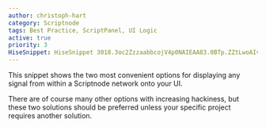 ```yaml
---
author: christoph-hart
category: Scriptnode
tags: Best Practice, ScriptPanel, UI Logic
active: true
priority: 3
HiseSnippet: HiseSnippet 3018.3oc2ZzzaabbcojV4p0NAIEAA83.0BTp.ZZtLwoAIvvVeQagJISXJYmhf.gg6Njbh1cmMyLqjXBx0h9yn8ZO1C8OPO1KEn+C58B3K8b56Mytb2UhxVVwwnoDvlbm4Muu+bV0WJBXJkP5zXkCllxbZbK2ASSzS1bBkm3ryVNMda28nJMSRrKswzTpRwBcZzXwGhKzXkkbLed982fFQSBXkK437TAOfsKOlqKWs+C9s7nndzP1A73JP+QOXm.QxlhHQFvOK51wIkFbLcLaeJB1BtNMVd6PtVHGnoZlxowRaHBmNXh3zDK7Okq3CiX3C9NC.DYWtmHJD4XbUmMmviB6WH2JGmFt8K0BKZ0Bum6d7P9r0K0FuiYCR4IppOZrPc1awZrmeU1qSE1aNrTiJrzRVV5ccGDH4o5xcP94lt6j.FmQTPsWkUrv5rve6Vt24C9.h8wDQHi.LQFMhqnZtHg32w2yyamQjohLRBiERnjQYQQjtaQRiDZhXDQOgQT7wIznVjLEi73T6QaO6fhjnoEmVjvtcHXWST.PzHxIznLFfCpln.UgxftfLojkny2zq4HgjnzYiFQh3GyHwhvaK4IiUDpTjkfn83DwPB.0SOjDy.IVsVKxNjSEYQgDU13wLktfw51l34c.xzkRcBSepPdLYBSxHbE4qx.3oHgHAnwkbJWOAVPEINkrauGaYX.vQfP4wSzBXyTF8XhAcTCOMNRLjFcT.ELpl0a68A2wyaSAXRRzsioGy5IgGlYhZ1samVj61YsOyy6N2Ylh7SIGBpU1Y.TnFKjqRinSICA8AHnHj2605GCweHSasrFkDo2miJiLPPnVSTctfnffx.lGDfpPyljDlRtGwjqn8XldKKzaX.dfA1lqNn.09qlKwEDcDWBn4RjXRSvd.nfDPULC3kJdiY4TfqADgHDrKCsvrcAxxYEhkWH+R+0pv0xg.WGldAVtowlTB2FG1q21O4nc2d+Gdvifi3+we3m7QVY.7r.1hJyYMoHkI0blxxaX3P.MgLleREd23xhGd+rXHYRRBKRQhQePf68aABd4IQQilHfyJKTHQrjwf6IFkTwzTgcqvE2i7sdDxpVwZWyAW8SqKOsP.pvIv99deWgzAN8mB4mIhSXRIOzJEgrQzrHcUBkmYv32S9c4LeVtESAorQzkhYqByPkk.h5UZQL+arfzq2A0zdBAooI5+Y7jPHJTCo8ZQX5f0Z6IG1FTKOARIXkq9yNWyRTj6isOb1Hl9WCIOBwnTEONEbqSofnZTg4pO.YURsUQY12GThEAw.N5imr4p88WsEABeKhdeFylxCDLfA3hPd.MBxC90YL4TClwTXElPT7kLntfgiPJBbjdBhHk.8nKzbF9DXdMjCUpxs4bUau99nN.KYJ2DHzPn1XyQYIAXNjlq48sdqXcNIzLsHPfBMPsQTN3poDwLH4qMKmJKMMxH9nKGRSv8bhHT0xfhp9hQBwwDHZDAZ896P1PBYvAoAxIC+uM9tzpjyAfCjEg4RrBScBxJQL7qXAZTUDykxbmYS7QtIos2JFYMjposyUb2ChYaaQTe.IMM..gu6J.08FX0AED71h.jFhIodqT7g7EfwpteOZ97a24KMP+EmcjRSk5VjyNhkD1hL8nXdh4K5YeYE7zocGDdCv4UrZhbNOgq4ypvAw9oBE2jQuyZUNN3tXkJIKEpznaBK7cnODZPQbZLoM+vNEqwz8Q3dhHSySXk13wFi731ifny0ihZ14rtc6Y9fjXLdPaySMseoZe5DtlY2DOTo9qhBtEY9ZzBtrRgpt1BU1xdDSYueDpNkWeZyhnEIC3RFzWI53f58b5KM5mwjXZBzinrZR9XvqY6jwf1CkqGZf2pNGumE5l4AwuTpXKtCwmmRSLttmX6e5apVKLN.cSiQhsIBeyUgZoGADLMSWT5acLYTdZcSLd6J4ZMsiTTEjRB3x.jpXzJxKznzIzb+LSUZfmCQjNzlnwxjV5c9bw.IfJ5FGMTakJ.WKSVkYcR0B6qZ2s2BAFTZLU61sqlNr67SG1ERG56WIgHl3kCmhQCKJNXRhUM6FUMMIXBzTjHSQNbGRPdlLrRvIPwlvZhTau3.HrYLGG.4hI8LJjhLeOSB95liZ0Sld1Lkt.e8hTOXea4ggkIa8VoeWaDg8j2yhgOyrd0f1Vj0Q1eeglOBR1i7fIls6q0XVvnuNZuqGEmGlVxlX.JJ2OgdZnX73hpYXNPaSzTTmhlxbxucTDOUwZ9EcuqIQ3cM+6KW6yVwFnWvyPG7fDxdbdQEuuyib9sFMZt6gNIRQTDFdMmss44dAGrYRV7PLiTogEADFAp9bUtW9bUUG6Kv5yVAPQxNPN6GmxRtrgAcxczgec3NaAJabXr70Ja5.VaK1Ivjs1QyVwcKl5XsHEFRcSnvKLBDfgFKoM69VECtg9ZNbX7rkb666bFHGMvwdmV7Cmq3Y6ZOaRsydwAFgQUsoJpO+JNzd9Ffxu1Pi3bJvXa5oUGp+01PsWUV7cc6y0ASlOOtvb3QvD8iAOleU.uk61PYx.cICtjauO+Mvb+tV56k6B.zDI9sbKmppFS.8yWahFLNoA5ajeU.M9CtkgboXZMI6.Qe.9lPy5PyhOghYYFFIBNd.Td6hwooVdaCDhlA4yNbcBmW9Jqt7ewVqY0z0RNFS.5.6rmES1f5fEvHK6ycJBWF.M7Yd36gO4a5OSgAa5WrYkDB6auCAicJ+2NMtg0nXmh9nQm46.o4Emhgx7b2Wv3XVquHZZ5DQBO.WxBQAmtdLz2ktfceDUc.z2N5uOHSAoqBebx..Xykq0XwmBVWChugKzaZaPPVXeXJLPw1iF.J1oXidXfDlAD7ZYx1Ay7dqwq0bf.TTb4aVsDvhwlrQK3N6Nz.u8EqjHz5xhOAAjKXw+Npmh6Bk1cdJZ4QwvAwtUyY4TDTOWnYFKmUiweuJL9LHthr5u20zUE10CILKNd5rq9AZGXLCPIMuMghNoPeV6DYsIOxz6xI140LSFg2MDu39alMAtYElxzQ0PtNeXXfnpDdZJS+ZScsTE00sbEp.nPNltz4BVZIqcks+gaXMUihXmUTD7bIWN+Jn3.CEdVQby1PneHfXywKhk5SkTaOmv4Wd1Svu2imjK7kY02id14V6cdv.MKEyNUsB0fiYmZUGUWE0XKi0WXNW.yNu5j9WMGRCoJtTReS2dR1WmAgrSKoOFa+G4+m6+Rn+yu+EoemWQQ+VF5CcGB92NW.+WCE.PrWQc+CgHsezH8KR2eC29SnpJz9u+m19u9O+2+q2DzdYSCVyQrqDHuhKjuoKj9odT7a6FCe2tXuqXHru6AYxDxs8gV88IzrPtn3Blry.0wrAdS2ghXSt1xH9EpEwWK7rwaB6jEAWL9rhxZYW7FhpqotoMemYiqnZZrstP4MICOTLYI9dKTW5EHaudNyc5JoCqcUAijh3pWh9g6TU4tTMkaY+rGPkiYZU9jEIr.aWBlZ36Dh9AUewBkVEbuBU1OfrynZ4klctpE3b7SMKw66leMLsqAykYTVY4+7e4QeeMCyssFl76YAuLDZDnxkr.VwUni9t1K23UotZEcatC1sbKuVl4ZPt7Hfa7FMB342e8LMDrpsy7T2xT6gMDhiiollRuVCrVcfm21t4McG.cdYdyNlFFeeyyjmQAqwCsMPIj9ufWD7+3p9hfSuxuH3GGnAxefjlnREp5JWVL+.XpYU0EOTwvxe1peUVeSAUN2sd986AB4bOy.pNSZ7SJZRuxfmK9hdgz9WyWH8R+O2Kj9m.WuPsYmWofGGXd4OambBKBhEL73OGb9MuLqhUq6KumHQTLkVog9ILXDywiY0ifmm.stVSCNtbk26AOgEwnpZ8RtK3rQkllSud5B+W4+9Alq85W3ZYWBF.R9o60Bs3+WesPuQtmi2DzHlFHEGEXudHzO8mYVAj6DyehOq3tG9Lw24jyWqMFxxcTPPcTcgC185dvO75dvO55dv6dcO3GecO3u45dvO4kePrHTdOKXnIzaT+ssMW1X6Dr0NSDgy+UeWzfl
---
```




This snippet shows the two most convenient options for displaying any signal from within a 
Scriptnode network onto your UI. 

There are of course many other options with increasing hackiness, 
but these two solutions should be preferred unless your specific project requires another solution.